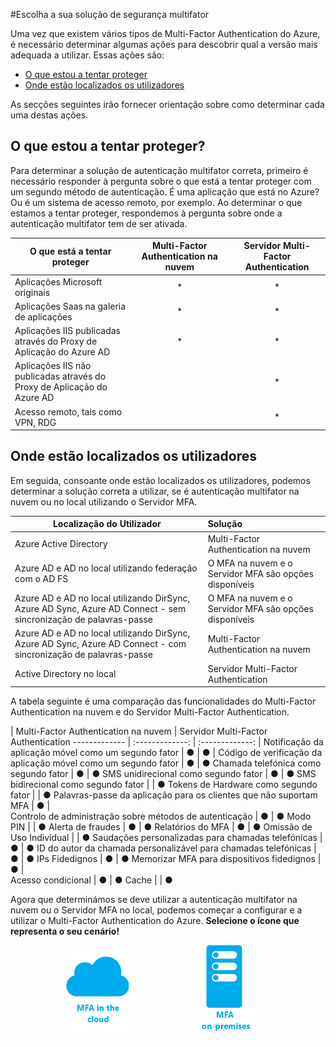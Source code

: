 <properties 
    pageTitle="Multi-Factor Authentication do Azure - Introdução" 
    description="Escolha a solução de segurança de autenticação multifator adequada para si ao perguntar o que está a tentar proteger e onde estão localizados os seus utilizadores.  Em seguida, selecione a nuvem, o servidor MFA ou o AD FS." 
    services="multi-factor-authentication" 
    documentationCenter="" 
    authors="billmath" 
    manager="stevenpo" 
    editor="curtland"/>

<tags 
    ms.service="multi-factor-authentication" 
    ms.workload="identity" 
    ms.tgt_pltfrm="na" 
    ms.devlang="na" 
    ms.topic="get-started-article" 
    ms.date="05/12/2016" 
    ms.author="billmath"/>

#Escolha a sua solução de segurança multifator

Uma vez que existem vários tipos de Multi-Factor Authentication do Azure, é necessário determinar algumas ações para descobrir qual a versão mais adequada a utilizar.  Essas ações são:

-   [O que estou a tentar proteger](#o-que-estou-a-tentar-proteger)
-   [Onde estão localizados os utilizadores](#onde-esto-localizados-os-utilizadores)

As secções seguintes irão fornecer orientação sobre como determinar cada uma destas ações.

## O que estou a tentar proteger?

Para determinar a solução de autenticação multifator correta, primeiro é necessário responder à pergunta sobre o que está a tentar proteger com um segundo método de autenticação.  É uma aplicação que está no Azure?  Ou é um sistema de acesso remoto, por exemplo.  Ao determinar o que estamos a tentar proteger, respondemos à pergunta sobre onde a autenticação multifator tem de ser ativada.  


O que está a tentar proteger| Multi-Factor Authentication na nuvem|Servidor Multi-Factor Authentication 
------------- | :-------------: | :-------------: |
Aplicações Microsoft originais|* |* |
Aplicações Saas na galeria de aplicações|* |* |
Aplicações IIS publicadas através do Proxy de Aplicação do Azure AD|* |* |
Aplicações IIS não publicadas através do Proxy de Aplicação do Azure AD | |* |
Acesso remoto, tais como VPN, RDG| |* |



## Onde estão localizados os utilizadores

Em seguida, consoante onde estão localizados os utilizadores, podemos determinar a solução correta a utilizar, se é autenticação multifator na nuvem ou no local utilizando o Servidor MFA.



Localização do Utilizador| Solução
------------- | :------------- | 
Azure Active Directory| Multi-Factor Authentication na nuvem|
Azure AD e AD no local utilizando federação com o AD FS| O MFA na nuvem e o Servidor MFA são opções disponíveis 
Azure AD e AD no local utilizando DirSync, Azure AD Sync, Azure AD Connect - sem sincronização de palavras-passe|O MFA na nuvem e o Servidor MFA são opções disponíveis 
Azure AD e AD no local utilizando DirSync, Azure AD Sync, Azure AD Connect - com sincronização de palavras-passe|Multi-Factor Authentication na nuvem
Active Directory no local|Servidor Multi-Factor Authentication

A tabela seguinte é uma comparação das funcionalidades do Multi-Factor Authentication na nuvem e do Servidor Multi-Factor Authentication.

 | Multi-Factor Authentication na nuvem | Servidor Multi-Factor Authentication
------------- | :-------------: | :-------------: |
Notificação da aplicação móvel como um segundo fator | ● | ● |
Código de verificação da aplicação móvel como um segundo fator | ● | ●
Chamada telefónica como segundo fator | ● | ● 
SMS unidirecional como segundo fator | ● | ●
SMS bidirecional como segundo fator |  | ● 
Tokens de Hardware como segundo fator |  | ● 
Palavras-passe da aplicação para os clientes que não suportam MFA | ● |  
Controlo de administração sobre métodos de autenticação | ● | ● 
Modo PIN |  | ●
Alerta de fraudes | ● | ●
Relatórios do MFA | ● | ● 
Omissão de Uso Individual |  | ● 
Saudações personalizadas para chamadas telefónicas | ● | ● 
ID do autor da chamada personalizável para chamadas telefónicas | ● | ● 
IPs Fidedignos | ● | ● 
Memorizar MFA para dispositivos fidedignos  | ● |  
Acesso condicional | ● | ● 
Cache |  | ● 

Agora que determinámos se deve utilizar a autenticação multifator na nuvem ou o Servidor MFA no local, podemos começar a configurar e a utilizar o Multi-Factor Authentication do Azure.   **Selecione o ícone que representa o seu cenário!**

<center>




[![Nuvem](./media/multi-factor-authentication-get-started/cloud2.png)](multi-factor-authentication-get-started-cloud.md) &nbsp;&nbsp;&nbsp;&nbsp;&nbsp;&nbsp;&nbsp;&nbsp;&nbsp;&nbsp;&nbsp;&nbsp;&nbsp;&nbsp;&nbsp;&nbsp;&nbsp;&nbsp;&nbsp;&nbsp;&nbsp;&nbsp;&nbsp;&nbsp;&nbsp;[![Proofup](./media/multi-factor-authentication-get-started/server2.png)](multi-factor-authentication-get-started-server.md) &nbsp;&nbsp;&nbsp;&nbsp;&nbsp;
</center>





<!--HONumber=Jun16_HO2-->


